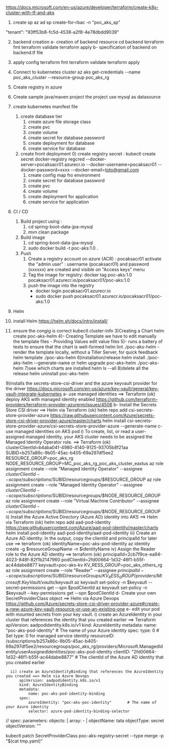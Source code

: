
https://docs.microsoft.com/en-us/azure/developer/terraform/create-k8s-cluster-with-tf-and-aks
1) create sp
az ad sp create-for-rbac -n "poc_aks_sp"

"tenant": "93ff53b8-fc5d-4538-a2f8-4e78dbdd9039"

2) backend creation
a- creation of backend resource
cd backend
terraform fmt
terraform validate
terraform apply
b- specification of backend on backend.tf file

3) apply config
terraform fmt
terraform validate
terraform apply

4) Connect to kubernetes cluster
az aks get-credentials --name poc_aks_cluster --resource-group poc_aks_rg

4) Create registry in azure


5) Create sample java/maven project
   the project use mysql as datasource

6) create kubernetes manifest file
   1) create database tier
      1) create azure file storage class
      2) create pvc
      3) create volume
      4) create secret for database password
      5) create deployment for database
      6) create service for database
   2) create front deployment
      0) create registry secret : kubectl create secret docker-registry regcred --docker-server=pocaksacr01.azurecr.io --docker-username=pocaksacr01 --docker-password=xxxx --docker-email=toto@gmail.com
      1) create config map fro environment
      2) create secret for database password
      3) create pvc
      4) create volume
      5) create deployment for application
      6) create service for application
7) CI / CD
   1) Build project using : 
      1) cd spring-boot-data-jpa-mysql
      2) mvn clean package
   2) Build image  
      1) cd spring-boot-data-jpa-mysql
      2) sudo docker build -t poc-aks:1.0 .
   3) Push
      1) Create a registry account on azure (ACR) : pocaksacr01
         activate the "admin user" : username (pocaksacr01) and password (xxxxxx) are created and visible on "Access keys" menu
      2) Tag the image for registry: docker tag poc-aks:1.0 pocaksacr01.azurecr.io/pocaksacr01/poc-aks:1.0
      1) push the image into the registry
          - docker login pocaksacr01.azurecr.io
          - sudo docker push pocaksacr01.azurecr.io/pocaksacr01/poc-aks:1.0

8) Helm
  1) install Helm
    https://helm.sh/docs/intro/install/
  2) ensure the congig is correct 
    kubectl cluster-info
  3)Creating a Chart
    helm create poc-aks-helm
  4)- Creating Template
    we have to edit manually the template files
    - Providing Values
    edit value files
  5)- runs a battery of tests to ensure that the chart is well-formed
    helm lint ./poc-aks-helm
    - render the template locally, without a Tiller Server, for quick feedback
    helm template ./poc-aks-helm 
  6)installation/release
    helm install ./poc-aks-helm --generate-name
    or
    helm upgrade poc-aks-helm ./poc-aks-helm
  7)see which charts are installed
    helm ls --all
  8)delete all the release
    helm uninstall poc-aks-helm

  9)installs the secrets-store-csi-driver and the azure keyvault provider for the driver
    https://docs.microsoft.com/en-us/azure/key-vault/general/key-vault-integrate-kubernetes 
    a- use managed identities ==> Terraform (ok)
       deploy AKS with managed identity enabled
       https://github.com/terraform-providers/terraform-provider-azurerm/issues/4506
    b- Install the Secrets Store CSI driver ==> Helm via Terraform (ok)
       helm repo add csi-secrets-store-provider-azure https://raw.githubusercontent.com/Azure/secrets-store-csi-driver-provider-azure/master/charts
       helm install csi-secrets-store-provider-azure/csi-secrets-store-provider-azure --generate-name
    c- use managed identities on AKS pod 
       i) To create, list, or read a user-assigned managed identity, your AKS cluster needs to be assigned the Managed Identity Operator role. ==> Terraform (ok)
          clusterClientId=b4aba041-4980-4140-9125-93705b8f21aa
          SUBID=b257a86c-9b05-45ac-b405-69a297df5ee2
          RESOURCE_GROUP=poc_aks_rg
          NODE_RESOURCE_GROUP=MC_poc_aks_rg_poc_aks_cluster_eastus
          az role assignment create --role "Managed Identity Operator" --assignee $clusterClientId --scope /subscriptions/$SUBID/resourcegroups/$RESOURCE_GROUP
          az role assignment create --role "Managed Identity Operator" --assignee $clusterClientId --scope /subscriptions/$SUBID/resourcegroups/$NODE_RESOURCE_GROUP
          az role assignment create --role "Virtual Machine Contributor" --assignee $clusterClientId --scope /subscriptions/$SUBID/resourcegroups/$NODE_RESOURCE_GROUP
      ii) Install the Azure Active Directory (Azure AD) identity into AKS ==> Helm via Terraform (ok)
          helm repo add aad-pod-identity https://raw.githubusercontent.com/Azure/aad-pod-identity/master/charts
          helm install pod-identity aad-pod-identity/aad-pod-identity
     iii) Create an Azure AD identity. In the output, copy the clientId and principalId for later use ==> terraform (ok)
          identityName=poc-aks-pod-identity
          az identity create -g $resourceGroupName -n $identityName
      iv) Assign the Reader role to the Azure AD identity  ==> terraform (ok)
          principalId=2cb7f9ce-ea94-4023-848f-82f1b2147960
          podClientId=2fd00664-1d32-46f1-b55f-ac44dabe8877
          keyvault=poc-aks-kv
          KV_RESS_GROUP=poc_aks_others_rg
          az role assignment create --role "Reader" --assignee $principalId --scope /subscriptions/$SUBID/resourceGroups/$KV_RESS_GROUP/providers/Microsoft.KeyVault/vaults/$keyvault
          az keyvault set-policy -n $keyvault --secret-permissions get --spn $podClientId
          az keyvault set-policy -n $keyvault --key-permissions get --spn $podClientId
    d- Create your own SecretProviderClass object ==> Helm via Azure Devops
       https://github.com/Azure/secrets-store-csi-driver-provider-azure#create-a-new-azure-key-vault-resource-or-use-an-existing-one
    e- edit your pod with mounted secrets from your key vault. 
       i) create an AzureIdentity in your cluster that references the identity that you created earlier ==> Terraform
          apiVersion: aadpodidentity.k8s.io/v1
          kind: AzureIdentity
          metadata:
              name: "poc-aks-pod-identity"                # The name of your Azure identity
          spec:
              type: 0                                     # Set type: 0 for managed service identity
              resourceID: /subscriptions/b257a86c-9b05-45ac-b405-69a297df5ee2/resourcegroups/poc_aks_rg/providers/Microsoft.ManagedIdentity/userAssignedIdentities/poc-aks-pod-identity
              clientID: "2fd00664-1d32-46f1-b55f-ac44dabe8877"     # The clientId of the Azure AD identity that you created earlier

      ii) create an AzureIdentityBinding that references the AzureIdentity you created ==> Helm via Azure Devops
          apiVersion: aadpodidentity.k8s.io/v1
          kind: AzureIdentityBinding
          metadata:
              name: poc-aks-pod-identity-binding
          spec:
              azureIdentity: "poc-aks-poc-identity"       # The name of your Azure identity
              selector: azure-pod-identity-binding-selector





//
spec:
  parameters:
    objects: |
      array:
        - |
          objectName: tata
          objectType: secret
          objectVersion: ""

kubectl patch SecretProviderClass poc-aks-registry-secret --type merge -p "$(cat tmp.yaml)"